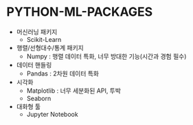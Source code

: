 # PYTHON-ML-PACKAGES

* 머신러닝 패키지
    * Scikit-Learn
* 행렬/선형대수/통계 패키지
    * Numpy : 행렬 데이터 특화, 너무 방대한 기능(시간과 경험 필수)
* 데이터 핸들링
    * Pandas : 2차원 데이터 특화
* 시각화
    * Matplotlib : 너무 세분화된 API, 투박
    * Seaborn
* 대화형 툴
    * Jupyter Notebook